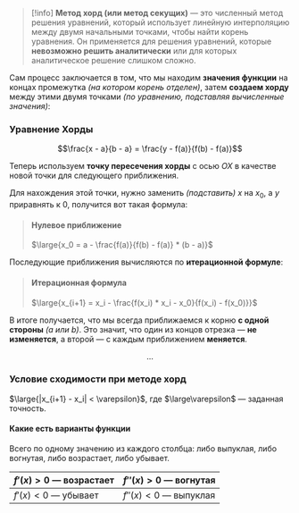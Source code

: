 > [!info]
> **Метод хорд (или метод секущих)** — это численный метод решения уравнений, который использует линейную интерполяцию между двумя начальными точками, чтобы найти корень уравнения. Он применяется для решения уравнений, которые **невозможно решить аналитически** или для которых аналитическое решение слишком сложно.

Сам процесс заключается в том, что мы находим **значения функции** на концах промежутка *(на котором корень отделен)*, затем **создаем хорду** между этими двумя точками *(по уравнению, подставляя вычисленные значения)*:

### Уравнение Хорды

$$\frac{x - a}{b - a} = \frac{y - f(a)}{f(b) - f(a)}$$

Теперь используем **точку пересечения хорды** с осью $OX$ в качестве новой точки для следующего приближения. 

Для нахождения этой точки, нужно заменить *(подставить)* $x$ на $x_0$, а $y$ приравнять к $0$, получится вот такая формула:

> #### Нулевое приближение
>
> $\large{x_0 = a - \frac{f(a)}{f(b) - f(a)} * (b - a)}$

Последующие приближения вычисляются по **итерационной формуле**:

> #### Итерационная формула
> 
> $\large{x_{i+1} = x_i - \frac{f(x_i) * x_i - x_0}{f(x_i) - f(x_0)}}$

В итоге получается, что мы всегда приближаемся к корню **с одной стороны** *($a$ или $b$)*. Это значит, что один из концов отрезка — **не изменяется**, а второй — с каждым приближением **меняется**.

$$\dots$$

### Условие сходимости при методе хорд

$\large{|x_{i+1} - x_i| < \varepsilon}$, где $\large\varepsilon$ — заданная точность.

#### Какие есть варианты функции

Всего по одному значению из каждого столбца: либо выпуклая, либо вогнутая, либо возрастает, либо убывает.

| $f'(x) > 0$ — возрастает | $f''(x) > 0$ — вогнутая |
|---|---|
| $f'(x) < 0$ — убывает | $f''(x) < 0$ — выпуклая |